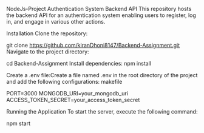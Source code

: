 
NodeJs-Project
Authentication System Backend API
This repository hosts the backend API for an authentication system enabling users to register, log in, and engage in various other actions.

Installation
Clone the repository:

git clone https://github.com/kiranDhoni8147/Backend-Assignment.git
Navigate to the project directory:

cd Backend-Assignment
Install dependencies:
npm install

Create a .env file:Create a file named .env in the root directory of the project and add the following configurations:
makefile

PORT=3000
MONGODB_URI=your_mongodb_uri
ACCESS_TOKEN_SECRET=your_access_token_secret

Running the Application
To start the server, execute the following command:

npm start
